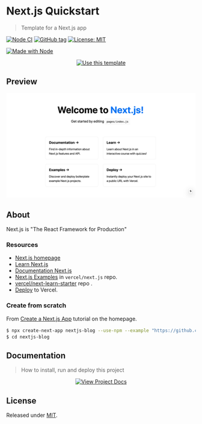 # Next.js Quickstart
> Template for a Next.js app

<!-- Badges generated with: https://michaelcurrin.github.io/badge-generator/ -->

[![Node CI](https://github.com/MichaelCurrin/next-js-quickstart/workflows/Node%20CI/badge.svg)](https://github.com/MichaelCurrin/next-js-quickstart/actions)
[![GitHub tag](https://img.shields.io/github/tag/MichaelCurrin/next-js-quickstart)](https://github.com/MichaelCurrin/preact-quickstart/releases/)
[![License: MIT](https://img.shields.io/badge/License-MIT-blue)](#license)

[![Made with Node](https://img.shields.io/badge/Node.js->=10.X-blue?logo=node.js&logoColor=white)](https://nodejs.org)


<div align="center">

[![Use this template](https://img.shields.io/badge/Use_this_template-2ea44f?style=for-the-badge&logo=github)](https://github.com/MichaelCurrin/next-js-quickstart/generate)

</div>


## Preview

![Sample screenshot](/sample.png "Sample screenshot")


## About

Next.js is "The React Framework for Production"

### Resources

- [Next.js homepage](https://nextjs.org)
- [Learn Next.js](https://nextjs.org/learn)
- [Documentation Next.js](https://nextjs.org/docs)
- [Next.js Examples](https://github.com/vercel/next.js/tree/master/examples) in `vercel/next.js` repo.
- [vercel/next-learn-starter](https://github.com/vercel/next-learn-starter) repo .
- [Deploy](https://vercel.com/import?filter=next.js&utm_source=create-next-app&utm_medium=default-template&utm_campaign=create-next-app) to Vercel.

### Create from scratch

From [Create a Next.js App](https://nextjs.org/learn/basics/create-nextjs-app) tutorial on the homepage.

```sh
$ npx create-next-app nextjs-blog --use-npm --example "https://github.com/vercel/next-learn-starter/tree/master/learn-starter"
$ cd nextjs-blog
```


## Documentation
> How to install, run and deploy this project

<div align="center">

[![View Project Docs](https://img.shields.io/badge/View-Project_Docs-blue?style=for-the-badge)](/docs/)

</div>


## License

Released under [MIT](/LICENSE).
